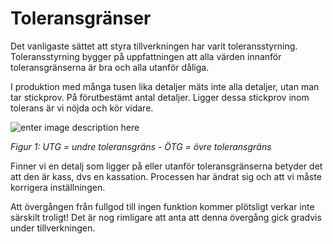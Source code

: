 # Toleransgränser

Det vanligaste sättet att styra tillverkningen har varit toleransstyrning. Toleransstyrning bygger på uppfattningen att alla värden innanför toleransgränserna är bra och alla utanför dåliga.

I produktion med många tusen lika detaljer mäts inte alla detaljer, utan man tar stickprov. På förutbestämt antal detaljer. Ligger dessa stickprov inom tolerans är vi nöjda och kör vidare.

![enter image description here](https://lernia.itslearning.com/data/1821/C33238/Bilder/Produktionsteknik%20&%20Ekonomi/image187.jpg)

_Figur 1: UTG = undre toleransgräns - ÖTG = övre toleransgräns_

Finner vi en detalj som ligger på eller utanför toleransgränserna betyder det att den är kass, dvs en kassation. Processen har ändrat sig och att vi måste korrigera inställningen.

Att övergången från fullgod till ingen funktion kommer plötsligt verkar inte särskilt troligt! Det är nog rimligare att anta att denna övergång gick gradvis under tillverkningen.
